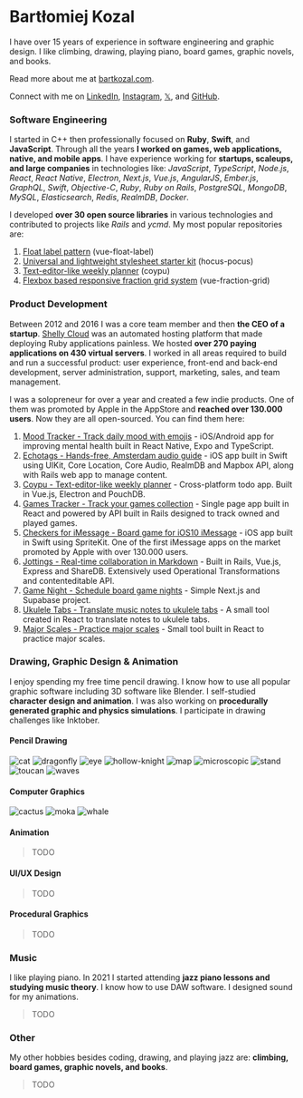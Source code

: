 # Bartłomiej Kozal

I have over 15 years of experience in software engineering and graphic design. I like climbing, drawing, playing piano, board games, graphic novels, and books.

Read more about me at [bartkozal.com](https://bartkozal.com/).

Connect with me on [LinkedIn](https://www.linkedin.com/in/bartkozal/), [Instagram](https://www.instagram.com/bartkozal/), [𝕏](https://x.com/bartkozal), and [GitHub](https://github.com/bartkozal).

### Software Engineering

I started in C++ then professionally focused on **Ruby**, **Swift**, and **JavaScript**. Through all the years **I worked on games, web applications, native, and mobile apps**. I have experience working for **startups, scaleups, and large companies** in technologies like: _JavaScript_, _TypeScript_, _Node.js_, _React_, _React Native_, _Electron_, _Next.js_, _Vue.js_, _AngularJS_, _Ember.js_, _GraphQL_, _Swift_, _Objective-C_, _Ruby_, _Ruby on Rails_, _PostgreSQL_, _MongoDB_, _MySQL_, _Elasticsearch_, _Redis_, _RealmDB_, _Docker_.

I developed **over 30 open source libraries** in various technologies and contributed to projects like _Rails_ and _ycmd_. My most popular repositories are:
1. [Float label pattern](https://github.com/bartkozal/vue-float-label) (vue-float-label)
2. [Universal and lightweight stylesheet starter kit](https://github.com/bartkozal/hocus-pocus) (hocus-pocus)
3. [Text-editor-like weekly planner](https://github.com/bartkozal/coypu) (coypu)
4. [Flexbox based responsive fraction grid system](https://github.com/bartkozal/vue-fraction-grid) (vue-fraction-grid)

### Product Development

Between 2012 and 2016 I was a core team member and then **the CEO of a startup**. [Shelly Cloud](https://shellycloud.com/) was an automated hosting platform that made deploying Ruby applications painless. We hosted **over 270 paying applications on 430 virtual servers**. I worked in all areas required to build and run a successful product: user experience, front-end and back-end development, server administration, support, marketing, sales, and team management.

I was a solopreneur for over a year and created a few indie products. One of them was promoted by Apple in the AppStore and **reached over 130.000 users**. Now they are all open-sourced. You can find them here:

1. [Mood Tracker - Track daily mood with emojis](https://github.com/bartkozal/mood-tracker) - iOS/Android app for improving mental health built in React Native, Expo and TypeScript.
2. [Echotags - Hands-free, Amsterdam audio guide](https://github.com/bartkozal/echotags) - iOS app built in Swift using UIKit, Core Location, Core Audio, RealmDB and Mapbox API, along with Rails web app to manage content.
3. [Coypu - Text-editor-like weekly planner](https://github.com/bartkozal/coypu) - Cross-platform todo app. Built in Vue.js, Electron and PouchDB.
4. [Games Tracker - Track your games collection](https://github.com/bartkozal/games-tracker) - Single page app built in React and powered by API built in Rails designed to track owned and played games.
5. [Checkers for iMessage - Board game for iOS10 iMessage](https://github.com/bartkozal/checkers) - iOS app built in Swift using SpriteKit. One of the first iMessage apps on the market promoted by Apple with over 130.000 users.
6. [Jottings - Real-time collaboration in Markdown](https://github.com/bartkozal/jottings) - Built in Rails, Vue.js, Express and ShareDB. Extensively used Operational Transformations and contenteditable API.
7. [Game Night - Schedule board game nights](https://github.com/bartkozal/game-night) - Simple Next.js and Supabase project.
8. [Ukulele Tabs - Translate music notes to ukulele tabs](https://ukulele-tabs.bartkozal.com/) - A small tool created in React to translate notes to ukulele tabs.
9. [Major Scales - Practice major scales](https://major-scales.bartkozal.com/) - Small tool built in React to practice major scales.

### Drawing, Graphic Design & Animation

I enjoy spending my free time pencil drawing. I know how to use all popular graphic software including 3D software like Blender. I self-studied **character design and animation**. I was also working on **procedurally generated graphic and physics simulations**. I participate in drawing challenges like Inktober.

#### Pencil Drawing

![cat](https://github.com/bartkozal/bartkozal/assets/127219/44621d25-b930-4650-bf1a-1630b9bcbbcb)
![dragonfly](https://github.com/bartkozal/bartkozal/assets/127219/8d07e56d-b90a-4626-bffe-4349a989a1c2)
![eye](https://github.com/bartkozal/bartkozal/assets/127219/24c02bc6-d03e-41da-b607-bf572fed146d)
![hollow-knight](https://github.com/bartkozal/bartkozal/assets/127219/557b38af-5fa5-469d-8886-e1c947aae379)
![map](https://github.com/bartkozal/bartkozal/assets/127219/4c96addb-2e91-4142-88b0-9c2ce250ed7c)
![microscopic](https://github.com/bartkozal/bartkozal/assets/127219/4e2e2fef-a55c-4bfa-aab8-b1ac5a7070f0)
![stand](https://github.com/bartkozal/bartkozal/assets/127219/c66a0296-c346-4cba-b323-da7af26d11ca)
![toucan](https://github.com/bartkozal/bartkozal/assets/127219/7ed9ae5c-984c-4f4c-a621-c363d585549b)
![waves](https://github.com/bartkozal/bartkozal/assets/127219/b7fb5ca8-228c-4378-ab47-969ea99cc8b7)

#### Computer Graphics

![cactus](https://github.com/bartkozal/bartkozal/assets/127219/1caf4950-939f-41eb-88f0-45365bb9e8ec)
![moka](https://github.com/bartkozal/bartkozal/assets/127219/83ca2a68-4635-4c29-8cee-8b52b08d99f8)
![whale](https://github.com/bartkozal/bartkozal/assets/127219/0a7b46ae-a7da-4927-a9b1-882a641c8c8e)

#### Animation

> TODO

#### UI/UX Design

> TODO

#### Procedural Graphics

> TODO

### Music

I like playing piano. In 2021 I started attending **jazz piano lessons and studying music theory**. I know how to use DAW software. I designed sound for my animations.

> TODO

### Other

My other hobbies besides coding, drawing, and playing jazz are: **climbing, board games, graphic novels, and books**.

> TODO
